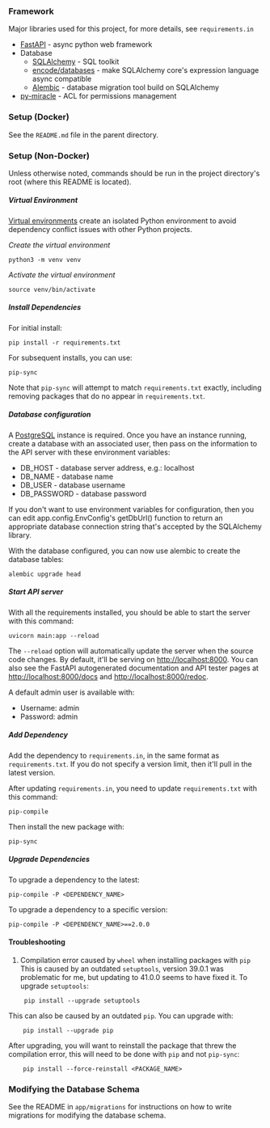 ### Framework

Major libraries used for this project, for more details, see `requirements.in`

* [FastAPI](https://fastapi.tiangolo.com/) - async python web framework
* Database
  * [SQLAlchemy](https://www.sqlalchemy.org/) - SQL toolkit
  * [encode/databases](https://github.com/encode/databases) - make SQLAlchemy core's expression language async compatible
  * [Alembic](https://alembic.sqlalchemy.org/) - database migration tool build on SQLAlchemy
* [py-miracle](https://github.com/kolypto/py-miracle) - ACL for permissions management

### Setup (Docker)

See the `README.md` file in the parent directory.

###  Setup (Non-Docker)

Unless otherwise noted, commands should be run in the project directory's root (where this README is located).

##### Virtual Environment

[Virtual environments](https://docs.python.org/3/tutorial/venv.html) create an isolated Python environment to avoid dependency conflict issues with other Python projects.

*Create the virtual environment*

    python3 -m venv venv

*Activate the virtual environment*

    source venv/bin/activate

##### Install Dependencies

For initial install:

    pip install -r requirements.txt

For subsequent installs, you can use:

    pip-sync

Note that `pip-sync` will attempt to match `requirements.txt` exactly, including removing packages that do no appear in `requirements.txt`.

##### Database configuration

A [PostgreSQL](https://www.postgresql.org/) instance is required. Once you have an instance running, create a database with an associated user, then pass on the information to the API server with these environment variables:

* DB_HOST - database server address, e.g.: localhost
* DB_NAME - database name
* DB_USER - database username
* DB_PASSWORD - database password

If you don't want to use environment variables for configuration, then you can edit app.config.EnvConfig's getDbUrl() function to return an appropriate database connection string that's accepted by the SQLAlchemy library.

With the database configured, you can now use alembic to create the database tables:

    alembic upgrade head

##### Start API server

With all the requirements installed, you should be able to start the server with this command:

    uvicorn main:app --reload

The `--reload` option will automatically update the server when the source code changes. By default, it'll be serving on [http://localhost:8000](http://localhost:8000). You can also see the FastAPI autogenerated documentation and API tester pages at [http://localhost:8000/docs](http://localhost:8000/docs) and [http://localhost:8000/redoc](http://localhost:8000/redoc).

A default admin user is available with:

* Username: admin
* Password: admin

##### Add Dependency

Add the dependency to `requirements.in`, in the same format as `requirements.txt`. If you do not specify a version limit, then it'll pull in the latest version.

After updating `requirements.in`, you need to update `requirements.txt` with this command:

    pip-compile

Then install the new package with:

    pip-sync

##### Upgrade Dependencies

To upgrade a dependency to the latest:

    pip-compile -P <DEPENDENCY_NAME>

To upgrade a dependency to a specific version:

    pip-compile -P <DEPENDENCY_NAME>==2.0.0

#### Troubleshooting

1. Compilation error caused by `wheel` when installing packages with `pip`
  This is caused by an outdated `setuptools`, version 39.0.1 was problematic for me, but updating to 41.0.0 seems to have fixed it. To upgrade `setuptools`:

        pip install --upgrade setuptools

  This can also be caused by an outdated `pip`. You can upgrade with:

        pip install --upgrade pip

  After upgrading, you will want to reinstall the package that threw the compilation error, this will need to be done with `pip` and not `pip-sync`:

        pip install --force-reinstall <PACKAGE_NAME>

### Modifying the Database Schema

See the README in `app/migrations` for instructions on how to write migrations for modifying the database schema.
